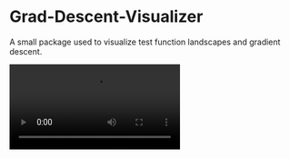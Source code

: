 # Grad-Descent-Visualizer
A small package used to visualize test function landscapes and gradient descent.


<video src="https://user-images.githubusercontent.com/70919881/180077858-14bd8b91-c189-4e52-80d4-332ae5ca2db4.mov" />


## Install
```shell-session
pip install grad-descent-visualizer
```

## Usage
**Example 1:**
```python
from grad_descent_visualizer import DescentPlotter
```
